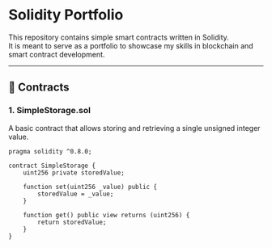 # Solidity Portfolio

This repository contains simple smart contracts written in Solidity.  
It is meant to serve as a portfolio to showcase my skills in blockchain and smart contract development.

---

## 📂 Contracts

### 1. SimpleStorage.sol
A basic contract that allows storing and retrieving a single unsigned integer value.
```solidity
pragma solidity ^0.8.0;

contract SimpleStorage {
    uint256 private storedValue;

    function set(uint256 _value) public {
        storedValue = _value;
    }

    function get() public view returns (uint256) {
        return storedValue;
    }
}

